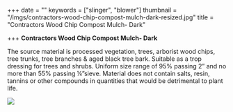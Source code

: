 +++
date = ""
keywords = ["slinger", "blower"]
thumbnail = "/imgs/contractors-wood-chip-compost-mulch-dark-resized.jpg"
title = "Contractors Wood Chip Compost Mulch- Dark"

+++
**Contractors Wood Chip Compost Mulch- Dark**

The source material is processed vegetation, trees, arborist wood chips, tree trunks, tree branches & aged black tree bark. Suitable as a trop dressing for trees and shrubs. Uniform size range of 95% passing 2” and no more than 55% passing ¼”sieve. Material does not contain salts, resin, tannins or other compounds in quantities that would be detrimental to plant life.

![](/imgs/contractors-wood-chip-compost-mulch-blown.jpg)